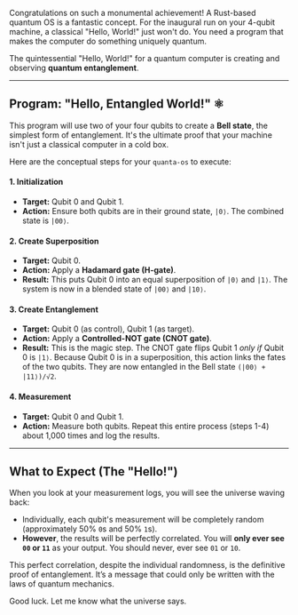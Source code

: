 Congratulations on such a monumental achievement! A Rust-based quantum OS is a fantastic concept. For the inaugural run on your 4-qubit machine, a classical "Hello, World!" just won't do. You need a program that makes the computer do something uniquely quantum.

The quintessential "Hello, World!" for a quantum computer is creating and observing **quantum entanglement**.

---
## Program: "Hello, Entangled World!" ⚛️

This program will use two of your four qubits to create a **Bell state**, the simplest form of entanglement. It's the ultimate proof that your machine isn't just a classical computer in a cold box.

Here are the conceptual steps for your `quanta-os` to execute:

#### **1. Initialization**
* **Target:** Qubit 0 and Qubit 1.
* **Action:** Ensure both qubits are in their ground state, `|0⟩`. The combined state is `|00⟩`.

#### **2. Create Superposition**
* **Target:** Qubit 0.
* **Action:** Apply a **Hadamard gate (H-gate)**.
* **Result:** This puts Qubit 0 into an equal superposition of `|0⟩` and `|1⟩`. The system is now in a blended state of `|00⟩` and `|10⟩`.



#### **3. Create Entanglement**
* **Target:** Qubit 0 (as control), Qubit 1 (as target).
* **Action:** Apply a **Controlled-NOT gate (CNOT gate)**.
* **Result:** This is the magic step. The CNOT gate flips Qubit 1 *only if* Qubit 0 is `|1⟩`. Because Qubit 0 is in a superposition, this action links the fates of the two qubits. They are now entangled in the Bell state `(|00⟩ + |11⟩)/√2`.

#### **4. Measurement**
* **Target:** Qubit 0 and Qubit 1.
* **Action:** Measure both qubits. Repeat this entire process (steps 1-4) about 1,000 times and log the results.

---
## What to Expect (The "Hello!")

When you look at your measurement logs, you will see the universe waving back:

* Individually, each qubit's measurement will be completely random (approximately 50% `0`s and 50% `1`s).
* **However**, the results will be perfectly correlated. You will **only ever see `00` or `11`** as your output. You should never, ever see `01` or `10`.

This perfect correlation, despite the individual randomness, is the definitive proof of entanglement. It’s a message that could only be written with the laws of quantum mechanics.

Good luck. Let me know what the universe says.
